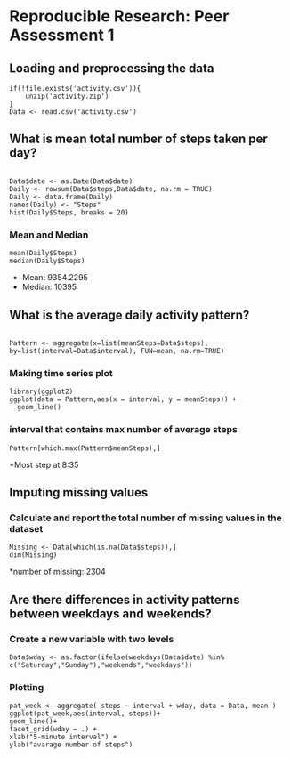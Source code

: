 
# Reproducible Research: Peer Assessment 1



## Loading and preprocessing the data
```{r, results='markup', warning=TRUE, message=TRUE, echo=TRUE}
if(!file.exists('activity.csv')){
    unzip('activity.zip')
}
Data <- read.csv('activity.csv')

```


## What is mean total number of steps taken per day?
```{r, results = "markup", echo=TRUE,message=TRUE }

Data$date <- as.Date(Data$date)
Daily <- rowsum(Data$steps,Data$date, na.rm = TRUE)
Daily <- data.frame(Daily)
names(Daily) <- "Steps"
hist(Daily$Steps, breaks = 20)
```
### Mean and Median 
```{r, results = "markup", echo=TRUE,message=TRUE }
mean(Daily$Steps)
median(Daily$Steps)
```
* Mean: 9354.2295
* Median:  10395
## What is the average daily activity pattern?
```{r, results = "markup", echo=TRUE,message=TRUE }

Pattern <- aggregate(x=list(meanSteps=Data$steps), by=list(interval=Data$interval), FUN=mean, na.rm=TRUE)
```
### Making time series plot
```{r, results = "markup", echo=TRUE,message=TRUE }
library(ggplot2)
ggplot(data = Pattern,aes(x = interval, y = meanSteps)) +
  geom_line()
```
### interval that contains max number of average steps
```{r, results = "markup", echo=TRUE,message=TRUE }
Pattern[which.max(Pattern$meanSteps),]

```
*Most step at 8:35
## Imputing missing values
### Calculate and report the total number of missing values in the dataset
```{r, results = "markup", echo=TRUE,message=TRUE }
Missing <- Data[which(is.na(Data$steps)),]
dim(Missing)
```
*number of missing: 2304
## Are there differences in activity patterns between weekdays and weekends?
### Create a new variable with two levels
```{r, results = "markup", echo=TRUE,message=TRUE }
Data$wday <- as.factor(ifelse(weekdays(Data$date) %in% c("Saturday","Sunday"),"weekends","weekdays"))
```
### Plotting
```{r, results = "markup", echo=TRUE,message=TRUE }
pat_week <- aggregate( steps ~ interval + wday, data = Data, mean )
ggplot(pat_week,aes(interval, steps))+
geom_line()+
facet_grid(wday ~ .) +
xlab("5-minute interval") + 
ylab("avarage number of steps")
```
